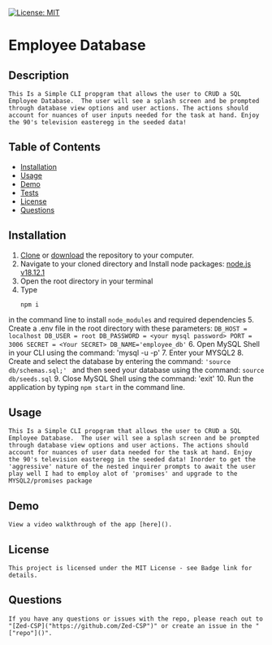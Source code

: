
[![License: MIT](https://img.shields.io/badge/License-MIT-yellow.svg)](https://opensource.org/licenses/MIT)
# Employee Database
  
## Description
    This Is a Simple CLI propgram that allows the user to CRUD a SQL Employee Database.  The user will see a splash screen and be prompted through database view options and user actions. The actions should account for nuances of user inputs needed for the task at hand. Enjoy the 90's television easteregg in the seeded data!
  
## Table of Contents
  
  * [Installation](#installation)
  * [Usage](#usage)
  * [Demo](#demo)
  * [Tests](#tests)
  * [License](#license)
  * [Questions](#questions)
  
## Installation
1. [Clone](https://github.com/Zed-CSP/.git) or [download](https://github.com/) the repository to your computer. 
2. Navigate to your cloned directory and Install node packages: [node.js v18.12.1](https://nodejs.org/en) 
3. Open the root directory in your terminal
4. Type 
    ```
    npm i
    ``` 
in the command line to install `node_modules` and required dependencies
5. Create a .env file in the root directory with these parameters: 
    ```
    DB_HOST = localhost
    DB_USER = root
    DB_PASSWORD = <your mysql password>
    PORT = 3006
    SECRET = <Your SECRET>
    DB_NAME='employee_db'
    ```
6. Open MySQL Shell in your CLI using the command: 'mysql -u <your username> -p' 
7. Enter your MYSQL2 <password>
8. Create and select the database by entering the command: 
    ```
    'source db/schemas.sql;' 
    ```
    and then seed your database using the command: 
    ```
    source db/seeds.sql
    ```
9. Close MySQL Shell using the command: 'exit'
10. Run the application by typing `npm start` in the command line.
  
## Usage
    This Is a Simple CLI propgram that allows the user to CRUD a SQL Employee Database.  The user will see a splash screen and be prompted through database view options and user actions. The actions should account for nuances of user data needed for the task at hand. Enjoy the 90's television easteregg in the seeded data! Inorder to get the 'aggressive' nature of the nested inquirer prompts to await the user play well I had to employ alot of 'promises' and upgrade to the MYSQL2/promises package

## Demo
    View a video walkthrough of the app [here]().

## License
    This project is licensed under the MIT License - see Badge link for details.
  
## Questions
    If you have any questions or issues with the repo, please reach out to "[Zed-CSP]("https://github.com/Zed-CSP")" or create an issue in the "["repo"]()".